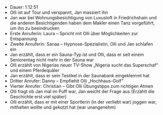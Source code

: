 - Dauer: 1:12:51
- Olli ist auf Tour und verspannt, Jan massiert ihn
- Jan war bei Wohnungsbesichtigung von Luxusloft in Friedrichshain und die anderen Besichtigenden haben dem Makler einen Tanz vorgeführt, um ihn zu beeindrucken
- Erste Anruferin: Laura – Spricht mit Olli über Möglichkeiten zur Entspannung
- Zweite Anruferin: Sanaa – Hypnose-Spezialistin, Olli und Jan schlafen ein
- Jan erzählt, dass er ein Sauna-Typ ist und Olli, dass er seit einem Seniorentag nicht mehr in der Sauna war
- Olli erzählt von Nigerias neuer TV-Show „Nigeria sucht das Superschaf“ und einem Pferdequäler
- Jan erzählt, dass er sein Testikel in der Saunabank eingeklemmt hat
- Dritter Anrufer: Danny – Empfiehlt Olli „Hochhaus-Golf“
- Vierter Anrufer: Christian – Gibt Olli Übungstipps zum richtigen Atmen
- Olli fragt ob Jan mal im Puff war, Jan weicht der Frage aus (Erzählt die Geschichte erst viel später)
- Olli erzählt, dass er mit einer Sportlerin (in der verliebt war) joggen war, mithalten wollte und gekotzt hat (war unangenehm)
